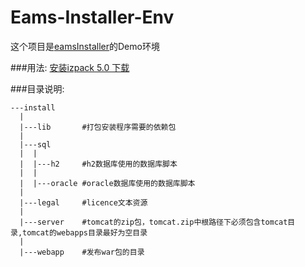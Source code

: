 Eams-Installer-Env
=============
这个项目是[eamsInstaller](https://github.com/qjekingstar/eamsInstaller)的Demo环境

###用法:
  [安装izpack 5.0 下载](http://dist.codehaus.org/izpack/releases/5.0.0-beta11/izpack-dist-5.0.0-beta11-installer.jar)

###目录说明:

    ---install
      |
      |---lib       #打包安装程序需要的依赖包
      |
      |---sql
      |  |
      |  |---h2     #h2数据库使用的数据库脚本
      |  |
      |  |---oracle #oracle数据库使用的数据库脚本
      |     
      |---legal     #licence文本资源
      |
      |---server    #tomcat的zip包，tomcat.zip中根路径下必须包含tomcat目录,tomcat的webapps目录最好为空目录
      |
      |---webapp    #发布war包的目录
     
